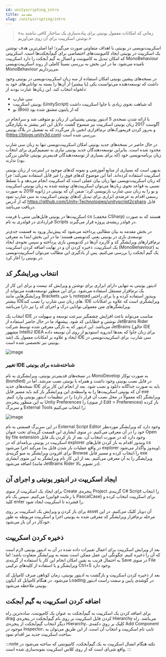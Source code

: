 ```yaml
---
id: unityscripting_intro
title: مقدمه
slug: /unityscripting/intro
---
```


> «زمانی که امکانات معمول یونیتی برای پیاده‌سازی یک ساختار کافی نباشند به نوشتن اسکریپت برای آن روی می‌آوریم.»

اسکریپت‌نویسی در یونیتی با اهداف متفاوتی صورت می‌گیرد؛ اما اصلی‌ترین هدف نوشتن یک اسکریپت در یونیتی ایجاد کامپوننت‌های اختصاصی برای گیم‌آبجکت‌ها است. اسکریپتی که امکان تبدیل به کامپوننت و اتصال به گیم آبجکت را دارد اسکریپت MonoBehaviour نامیده می‌شود. ما در این بخش به بررسی نسبتاً کاملی از روند اسکریپت‌نویسی MonoBehaviour می‌پردازیم.

در نسخه‌های پیشین یونیتی امکان استفاده از سه زبان اسکریپت‌نویسی در یونیتی وجود داشت که توسعه‌دهنده می‌توانست یکی (یا بیشتر) از آن‌ها را بسته به توانایی‌های خود به دلخواه انتخاب کند. این زبان‌ها عبارت بودند از:

* سی شارپ
* یونیتی اسکریپت (UnityScript) که شباهت نحوی زیادی با جاوا اسکریپت داشت
* بو (Boo) که از پایتون مشتق شده بود

با ارائه شدن نسخه‌ی 5 ادیتور یونیتی پشتیبانی از زبان بو متوقف شد و سرانجام در آگوست 2017 زبان یونیتی اسکریپت نیز منسوخ گشت. دلایل این امر بیشتر به یکپارچگی و به‌روز کردن فریمورک‌های نرم‌افزاری انجین باز می‌گردد که به تفضیل در بلاگ یونیتی (https://blogs.unity3d.com) بررسی شده است.

در حال حاضر در نسخه‌های جدید یونیتی امکان اسکریپت‌نویسی تنها به زبان سی شارپ محدود شده است. بنابراین توسعه‌دهندگان جدید یونیتی نیازی به تصمیم‌گیری برای انتخاب زبان برنامه‌نویسی خود (که برای بسیاری از توسعه‌دهندگان قدیمی‌تر یونیتی چالش بزرگی بود) ندارند.

بدیهی است که بسیاری از منابع آموزشی و نمونه کدهای موجود در اینترنت از زبان یونیتی اسکریپت استفاده کرده‌اند. اما این موضوع کدهای فوق را غیر قابل استفاده نمی‌کند؛ چرا که زبان اسکریپت‌نویسی تنها زبان بیان عملی است که اسکریپت انجام می‌دهد و با تسلط نسبی به قواعد نحوی زبان‌ها می‌توان اسکریپت‌های نوشته شده به زبان یونیتی اسکریپت و بو را به زبان سی شارپ بازنویسی کرد؛ ضمن آن که یونیتی در ژانویه 2019 به صورت رسمی اقدام به عرضه‌ی ابزاری برای تبدیل کدهای یونیتی اسکریپت به سی شارپ نمود که از آدرس https://github.com/Unity-Technologies/unityscript2csharp قابل دریافت می‌باشد.

اسکریپت‌ها در یونیتی فایل‌هایی متنی با فرمت cs (مخفف CSharp) هستند که به صورت قراردادی در فولدری به نام Scripts در فولدر ریشه‌ی پروژه قرار می‌گیرند.

در بخش مقدمه به بیان مطالبی پرداخته می‌شود که پیش‌نیاز ورود به قسمت جدی‌تر توسعه‌ی بازی در یونیتی یعنی کدنویسی هستند؛ ما در این بخش ابتدا به معرفی نرم‌افزارهای ویرایشگر کد و کاربرد آن‌ها در کدنویسی بازی پرداخته و سپس نحوه‌ی ایجاد یک اسکریپت، ذخیره کردن آن و در نهایت اضافه کردن اسکریپت (MonoBehaviour) به یک گیم آبجکت را بررسی می‌کنیم. پس از یادگیری این مطالب می‌توان اسکریپت‌نویسی در یونیتی را آغاز کرد.

## انتخاب ویرایشگر کد

ادیتور یونیتی به تنهایی دارای ابزاری برای نوشتن و ویرایش کد نیست و برای این کار از یک نرم‌افزار مستقل استفاده می‌شود. برای این منظور توسعه‌دهنده می‌تواند از ویرایشگرهایی مانند Brackets یا حتی notepad ویندوز استفاده کرده و یا برای راحتی بیشتر IDEهای زبان سی شارپ را نصب کند. IDE ویرایشگری است که علاوه بر امکانات ویرایشگرهای متن معمولی توانایی درک و اجرای کد را نیز دارا می‌باشد.

انتخاب یک IDE مناسب می‌تواند باعث افزایش چشمگیر سرعت توسعه و سهولت در نوشتن و خطایابی کد شود. پیشنهاد ما در حال حاضر استفاده از JetBrains Rider می‌باشد. این ادیتور که به تازگی معرفی شده توسط شرکت JetBrains (خالق IDE مشهور IntelliJ IDEA برای زبان جاوا که بعدها اندروید استودیو از روی آن توسعه داده شد) ایجاد و علاوه بر امکانات معمول یک IDE سی شارپ، برای اسکریپت‌نویسی در یونیتی نیز تخصصی شده است.

![image](/img/jetbrains_rider_mac.png)

### تغییر IDE شناخته‌شده برای یونیتی

در نسخه‌های قدیمی‌تر یونیتی، ویرایشگری به نام MonoDevelop به صورت توکار (bundled) در فایل نصب یونیتی وجود داشت و همراه با یونیتی نصب می‌شد. اما در نسخه‌های جدید IDE باید به صورت جداگانه دانلود و نصب شود. بعد از انجام این کار برای آن که یونیتی اسکریپت‌ها را به واسطه‌ی این ویرایشگر باز کند باید مسیر فایل exe ویرایشگر (که معمولاً در محل نصب آن قرار دارد) را در تنظیمات ادیتور یونیتی وارد کنیم. به این منظور پنجره‌ی Unity Preferences را (از منوی Edit > Preferences) باز کرده و سربرگ External Tools را انتخاب می‌کنیم:

![image](/img/change_unity_external_script_editor.png)

در این سربرگ قسمتی به نام External Script Editor وجود دارد که ویرایشگر موردنظر خود را در آن معرفی می‌کنیم. در منوی آبشاری این قسمت گزینه‌ای تحت عنوان Open by file extension وجود دارد که در صورت انتخاب آن، بعد از باز کردن یک فایل اسکریپت در یونیتی برنامه‌ای که در explorer ویندوز اقدام به باز کردن فایل‌های cs می‌کند اجرا می‌شود (در واقع عملیات باز شدن فایل به explorer ویندوز واگذار می‌شود). برای افزودن ویرایشگر به منو گزینه‌ی Browse را انتخاب کرده و مسیر فایل exe ویرایشگر را به آن معرفی می‌کنیم. بعد از این کار نام ویرایشگر به این منوی آبشاری اضافه می‌شود (مانند JetBrains Rider در تصویر بالا).

## ایجاد اسکریپت در ادیتور یونیتی و اجرای آن

برای ایجاد یک اسکریپت از منوی Create پنجره‌ی Project گزینه‌ی C# Script را انتخاب می‌کنیم. سپس یک نام (با رعایت قوانین PascalCase) برای اسکریپت انتخاب کرده و کلید enter را فشرده تا اسکریپت ایجاد شود.

برای باز کردن و ویرایش یک اسکریپت بر روی asset آن دوبار کلیک می‌کنیم. در این مرحله نرم‌افزار ویرایشگر کد معرفی شده به یونیتی اجرا و اسکریپت مربوطه به طور خودکار در آن باز می‌شود.

## ذخیره کردن اسکریپت

بعد از ویرایش اسکریپت برای اعمال تغییرات داده شده در آن به ادیتور یونیتی لازم است که آن را ذخیره کنیم. چگونگی این عمل ممکن است بسته به ویرایشگر متفاوت باشد؛ اما به احتمال قریب به یقین امکان انجام این کار با استفاده از گزینه‌ی Save در منوی File ویرایشگر و یا استفاده از کلیدهای ترکیبی Ctrl+S وجود دارد.

بعد از ذخیره کردن اسکریپت و بازگشت به ادیتور یونیتی، زمان کوتاهی صرف کامپایل کد می‌شود. در هنگام کامپایل کد آیکون Loading در گوشه‌ی پایین و سمت راست ادیتور یونیتی ملاحظه می‌شود.

## اضافه کردن اسکریپت به گیم آبجکت

برای اضافه کردن یک اسکریپت به گیم‌آبجکت به عنوان یک کامپوننت، ساده‌ترین راه drag کردن فایل اسکریپت بر روی نام گیم‌آبجکت در پنجره‌ی Hierarchy می‌باشد. راه دیگر انتخاب گیم‌آبجکت از پنجره‌ی Hierarchy، کلیک بر روی دکمه‌ی Add Component موجود در Inspector، تایپ نام اسکریپت و انتخاب آن است. از این طریق می‌توان به ساخت اسکریپت جدید نیز اقدام نمود.

:::note نکته
هنگام اتصال اسکریپت به یک گیم‌آبجکت، کامپوننتی که ساخته می‌شود در واقع شی‌ای است که از روی کلاس اسکریپت نمونه‌سازی شده است.
:::